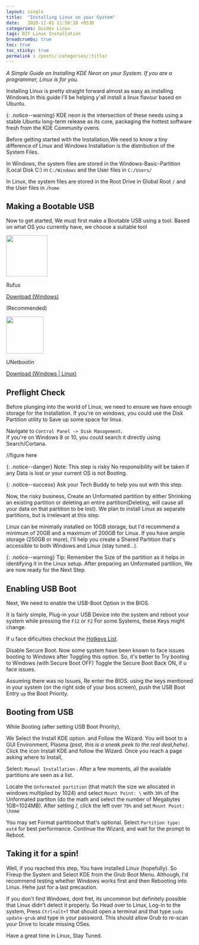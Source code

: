 ```yaml
---
layout: single
title:  "Installing Linux on your System"
date:   2020-11-01 11:50:18 +0530
categories: Guides Linux
tags: DIY Linux Installation
breadcrumbs: true
toc: true 
toc_sticky: true
permalink : /posts/:categories/:title/
---
```

_A Simple Guide on Installing KDE Neon on your System. If you are a programmer, Linux is for you._

Installing Linux is pretty straight forward almost as easy as installing Windows.In this guide I'll be helping y'all install  a linux flavour based on Ubuntu.

{: .notice--warning}
KDE neon is the intersection of these needs using a stable Ubuntu long-term release as its core, packaging the hottest software fresh from the KDE Community ovens.


Before getting started with the Installation,We need to know a tiny difference of Linux and Windows Installation is the distribution of the System Files.

In Windows, the system files are stored in the Windows-Basic-Partition (Local Disk C:) in `C:/Windows` and the User files in  `C:/Users/`

In Linux, the system files are stored in the Root Drive in Global Root `/` and the User files in `/home`


## Making a Bootable USB

Now to get started, We must first make a Bootable USB using a tool. Based on what OS you currently have, we choose a suitable tool
<div class="w3-row w3-margin">
    <div class="w3-half w3-card-1 w3-center">
        <img src="https://rufus.ie/pics/rufus-128.png" class="fithalf w3-image imgModal w3-fluid" style="width:111px;">
        <p class="w3-block w3-gray">Rufus</p>
        <a class="w3-block btn btn--success" href="https://rufus.ie/">Download (Windows)</a>
        <p class="w3-tiny">(Recommended)</p>
    </div>
    <div class="w3-half w3-card-1 w3-center">
        <img src="https://upload.wikimedia.org/wikipedia/commons/thumb/a/a3/UNetbootin_icon.svg/924px-UNetbootin_icon.svg.png"  style="width:100px;" class="fithalf imgModal w3-image">
        <p class="w3-block w3-gray">UNetbootin</p>
        <a class=" w3-block btn btn--warning" href="https://unetbootin.github.io/">Download (Windows | Linux)</a>
    </div>
</div>

## Preflight Check

Before plunging into the world of Linux, we need to ensure we have enough storage for the Installation. If you're on windows, you could use the Disk Partition utility to Save up some space for linux.

Navigate to `Control Panel -> Disk Management`.  
If you're on Windows 8 or 10, you could search it directly using Search/Cortana.

//figure here

{: .notice--danger}
Note: This step is risky No responsibility will be taken if any Data is lost or your current OS is not Booting.

{: .notice--success}
Ask your Tech Buddy to help you out with this step.

Now, the risky business, Create an Unformated partition by either Shrinking an existing partition or deleting an entire partition(Deleting, will cause all your data on that partition to be lost).
We plan to install Linux as separate partitions, but is irrelevant at this step.

Linux can be minimally installed on 10GB storage, but I'd recommend a minimum of 20GB and a maximum of 200GB for Linux. If you have ample storage (250GB or more), I'll help you create a Shared Partition that's accessible to both Windows and Linux (stay tuned...).

{: .notice--warning}
Tip: Remember the Size of the partition as it helps in identifying it in the Linux setup. After preparing an Unformated partition, We are now ready for the Next Step.

## Enabling USB Boot

Next, We need to enable the USB-Boot Option in the BIOS.



It is fairly simple, Plug-in your USB Device into the system and reboot your system while pressing the `F12` or `F2` For some Systems, these Keys might change.

If u face dificulties checkout the [Hotkeys List](https://www.disk-image.com/faq-bootmenu.htm).

Disable Secure Boot. Now some system have been known to face issues booting to Windows after Toggling this option. So, it's better to Try booting to Windows (with Secure Boot OFF) Toggle the Secure Boot Back ON, if u face issues.

Assuming there was no Issues, Re enter the BIOS. using the keys mentioned in your system (on the right side of your bios screen), push the USB Boot Entry `up` the Boot Priority.

## Booting from USB

While Booting (after setting USB Boot Priority),


We Select the Install KDE option. and Follow the Wizard.
You will boot to a GUI Environment, Plasma _(psst, this is a sneak peek to the real deal,hehe)_. Click the icon Install KDE and follow the Wizard. 
Once you reach a page asking where to Install,


Select: `Manual Installation` . After a few moments, all the available partitions are seen as a list.

Locate the `Unformated partition` (that match the size we allocated in windows multiplied by 1024) and select `Mount Point: \` with `30%` of the Unformated partiton (do the math and select the number of Megabytes 1GB=1024MB). After setting /, click the left over `70%` and set `Mount Point: \home`

You may set Format partitionbut that's optional. Select `Partition type: ext4` for best performance.
Continue the Wizard, and wait for the prompt to Reboot.

## Taking it for a spin!

Well, if you reached this step, You have installed Linux (hopefully). So Fireup the System and Select KDE from the Grub Boot Menu. Although, I'd recommend testing whether Windows works first and then Rebooting into Linux. Hehe just for a last precaution.


If you don't find Windows, dont fret, its uncommon but definitely possible that Linux didn't detect it properly. So Head over to Linux, Log-in to the system,
Press `Ctrl+alt+T` that should open a terminal and that type `sudo update-grub` and type in your password. This should allow Grub to re-scan your Drive to locate missing OSes.

Have a great time in Linux, Stay Tuned.